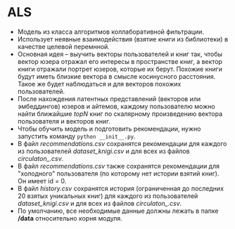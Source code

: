 # ALS

* Модель из класса алгоритмов коллаборативной фильтрации.
* Использует неявные взаимодействия (взятие книги из библиотеки) в качестве целевой перемнной.
* Основная идея – выучить векторы пользователей и книг так, чтобы вектор юзера отражал его интересы в пространстве книг, а вектор книги отражали портрет юзеров, которые их берут. Похожие книги будут иметь близкие вектора в смысле косинусного расстояния. Такое же будет наблюдаться и для векторов похожих пользователей.
* После нахождения латентных представлений (векторов или эмбеддингов) юзеров и айтемов, каждому пользователю можно найти ближайшие *topN* книг по скалярному произведению вектора пользователя и векторов книг.
* Чтобы обучить модель и подготовить рекомендации, нужно запустить команду `python __init__.py`.
* В файл *recommendations.csv* сохранятся рекомендации для каждого из пользователей *dataset_knigi.csv* и для всех из файлов *circulaton_.csv*.
* В файл *recommendations.csv* также сохранятся рекомендации для "холодного" пользователя (по которому нет истории взятий книг). Он имеет id = 0.
* В файл *history.csv* сохранятся история (ограниченная до последних 20 взятых уникальных книг) для каждого из пользователей *dataset_knigi.csv* и для всех из файлов *circulaton_.csv*.
* По умолчанию, все необходимые данные должны лежать в папке **/data** относительно корня модуля.
